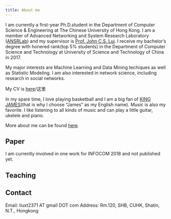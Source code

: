 ```yaml
---
title: About me
---
```

I am currently a first-year Ph.D.student in the Department of Computer Science & Engineering at The Chinese University of Hong Kong. I am a member of Advanced Networking and System Research Laboratory ([ANSRLab](http://ansrlab.cse.cuhk.edu.hk/)) and my supervisor is [Prof. John C.S. Lui](http://www.cse.cuhk.edu.hk/~cslui/). I receive my bachelor’s degree with honered rank(top 5% students) in the Department of Computer Science and Technology at University of Science and Technology of China in 2017.

My major interests are Machine Learning and Data Mining techiques as well as Statistic Modeling. I am also interested in network science, including research in social networks.

My CV is [here](http://owk4gfyq5.bkt.clouddn.com/cv.pdf)/这里

In my spare time, I love playing basketball and I am a big fan of [KING JAMES](https://en.wikipedia.org/wiki/LeBron_James)(that is why I choose “James” as my English name). Music is also my favorite. I like listening to all kinds of music and can play a little guitar, ukelele and piano.

More about me can be found [here](https://xutongliu.me/wiki/).

## Paper
I am currently involved in one work for INFOCOM 2018 and not published yet.

## Teaching

## Contact 
Email:
liuxt2371 AT gmail DOT com
Address:
Rm.120, SHB, CUHK, Shatin, N.T., Hongkong


